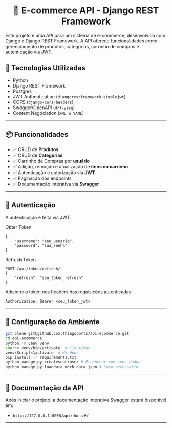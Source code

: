 <h1 align="center">🛒 E-commerce API - Django REST Framework</h1>

Este projeto é uma API para um sistema de e-commerce, desenvolvida com Django e Django REST Framework. A API oferece funcionalidades como gerenciamento de produtos, categorias, carrinho de compras e autenticação via JWT.

## 🚀 Tecnologias Utilizadas

- Python
- Django REST Framework
- Postgres
- JWT Authentication (`djangorestframework-simplejwt`)
- CORS (`django-cors-headers`)
- Swagger/OpenAPI (`drf-yasg`)
- Content Negociation (`XML e YAML`)

---

## 📦 Funcionalidades

- ✅ CRUD de **Produtos**
- ✅ CRUD de **Categorias**
- ✅ Carrinho de Compras por **usuário**
- ✅ Adição, remoção e atualização de **itens no carrinho**
- ✅ Autenticação e autorização via **JWT**
- ✅ Paginação dos endpoints
- ✅ Documentação interativa via **Swagger**

---

## 🔐 Autenticação
A autenticação é feita via JWT.

Obter Token

```POST /api/token/
{
    "username": "seu_usuario",
    "password": "sua_senha"
}
```

Refresh Token
```
POST /api/token/refresh/
{
    "refresh": "seu_token_refresh"
}
```

Adicione o token nos headers das requisições autenticadas:

```Authorization: Bearer <seu_token_jwt>```

---

## 🔧 Configuração do Ambiente

```sh
git clone git@github.com:thiagoports/api-ecommerce.git
cd api-ecommerce
python -m venv venv
source venv/bin/activate  # Linux/Mac
venv\Scripts\activate  # Windows
pip install -r requirements.txt
python manage.py createsuperuser # Preencher com seus dados
python manage.py loaddata mock_data.json # Caso necessário
```
---

## 📄 Documentação da API
Após iniciar o projeto, a documentação interativa Swagger estará disponível em:

- ```http://127.0.0.1:8000/api/docs/#/```

---